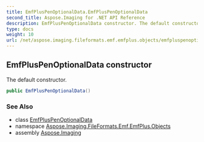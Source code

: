 ```yaml
---
title: EmfPlusPenOptionalData.EmfPlusPenOptionalData
second_title: Aspose.Imaging for .NET API Reference
description: EmfPlusPenOptionalData constructor. The default constructor
type: docs
weight: 10
url: /net/aspose.imaging.fileformats.emf.emfplus.objects/emfpluspenoptionaldata/emfpluspenoptionaldata/
---
```

## EmfPlusPenOptionalData constructor

The default constructor.

```csharp
public EmfPlusPenOptionalData()
```

### See Also

* class [EmfPlusPenOptionalData](../)
* namespace [Aspose.Imaging.FileFormats.Emf.EmfPlus.Objects](../../emfpluspenoptionaldata/)
* assembly [Aspose.Imaging](../../../)


